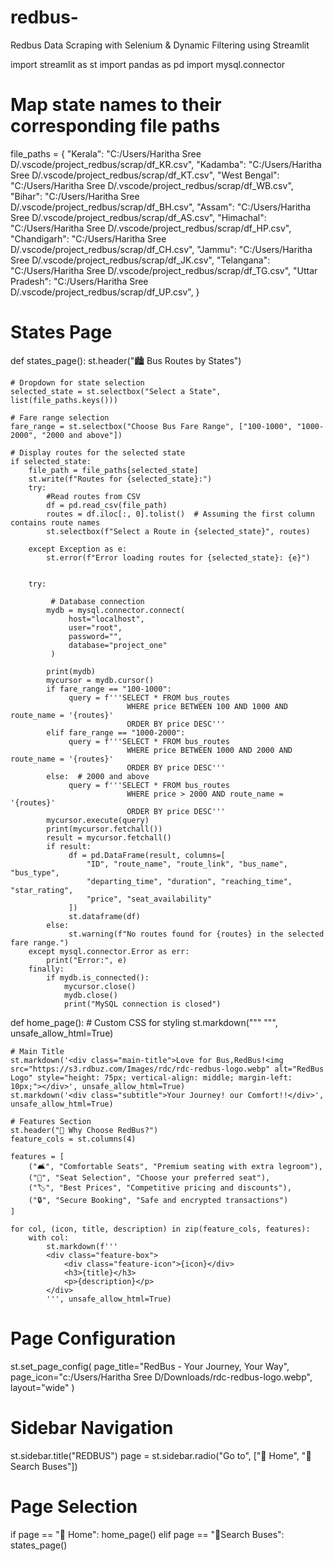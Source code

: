 # redbus-
Redbus Data Scraping with Selenium & Dynamic Filtering using Streamlit

import streamlit as st
import pandas as pd
import mysql.connector

 

# Map state names to their corresponding file paths
file_paths = {
    "Kerala": "C:/Users/Haritha Sree D/.vscode/project_redbus/scrap/df_KR.csv",
    "Kadamba": "C:/Users/Haritha Sree D/.vscode/project_redbus/scrap/df_KT.csv",
    "West Bengal": "C:/Users/Haritha Sree D/.vscode/project_redbus/scrap/df_WB.csv",
    "Bihar": "C:/Users/Haritha Sree D/.vscode/project_redbus/scrap/df_BH.csv",
    "Assam": "C:/Users/Haritha Sree D/.vscode/project_redbus/scrap/df_AS.csv",
    "Himachal": "C:/Users/Haritha Sree D/.vscode/project_redbus/scrap/df_HP.csv",
    "Chandigarh": "C:/Users/Haritha Sree D/.vscode/project_redbus/scrap/df_CH.csv",
    "Jammu": "C:/Users/Haritha Sree D/.vscode/project_redbus/scrap/df_JK.csv",
    "Telangana": "C:/Users/Haritha Sree D/.vscode/project_redbus/scrap/df_TG.csv",
    "Uttar Pradesh": "C:/Users/Haritha Sree D/.vscode/project_redbus/scrap/df_UP.csv",
}

# States Page
def states_page():
    st.header("🏙️ Bus Routes by States")

    # Dropdown for state selection
    selected_state = st.selectbox("Select a State", list(file_paths.keys()))

    # Fare range selection
    fare_range = st.selectbox("Choose Bus Fare Range", ["100-1000", "1000-2000", "2000 and above"])

    # Display routes for the selected state
    if selected_state:
        file_path = file_paths[selected_state]
        st.write(f"Routes for {selected_state}:")
        try:
            #Read routes from CSV
            df = pd.read_csv(file_path)
            routes = df.iloc[:, 0].tolist()  # Assuming the first column contains route names 
            st.selectbox(f"Select a Route in {selected_state}", routes)  

        except Exception as e:
            st.error(f"Error loading routes for {selected_state}: {e}")
        
      
        try:
        
             # Database connection
            mydb = mysql.connector.connect(
                 host="localhost",
                 user="root",
                 password="",
                 database="project_one"
             )

            print(mydb)
            mycursor = mydb.cursor()
            if fare_range == "100-1000":
                 query = f'''SELECT * FROM bus_routes
                              WHERE price BETWEEN 100 AND 1000 AND route_name = '{routes}'
                              ORDER BY price DESC'''
            elif fare_range == "1000-2000":
                 query = f'''SELECT * FROM bus_routes
                              WHERE price BETWEEN 1000 AND 2000 AND route_name = '{routes}'
                              ORDER BY price DESC'''
            else:  # 2000 and above
                 query = f'''SELECT * FROM bus_routes
                              WHERE price > 2000 AND route_name = '{routes}'
                              ORDER BY price DESC'''
            mycursor.execute(query)
            print(mycursor.fetchall())
            result = mycursor.fetchall()
            if result:
                 df = pd.DataFrame(result, columns=[
                     "ID", "route_name", "route_link", "bus_name", "bus_type",
                     "departing_time", "duration", "reaching_time", "star_rating",
                     "price", "seat_availability"
                 ])
                 st.dataframe(df)
            else:
                 st.warning(f"No routes found for {routes} in the selected fare range.")
        except mysql.connector.Error as err:
            print("Error:", e)
        finally:
            if mydb.is_connected():
                mycursor.close()
                mydb.close()
                print("MySQL connection is closed")        
           
def home_page():
    # Custom CSS for styling
    st.markdown("""
        <style>
        .main-title {
            font-size: 48px;
            color: #FF5733;
            text-align: center;
            font-weight: bold;
            margin-bottom: 20px;
        }
        .subtitle {
            font-size: 24px;
            color: #333;
            text-align: center;
            margin-bottom: 30px;
        }
        .feature-box {
            background-color: #F0F0F0;
            border-radius: 10px;
            padding: 20px;
            text-align: center;
            transition: transform 0.3s ease;
        }
        .feature-box:hover {
            transform: scale(1.05);
        }
        .feature-icon {
            font-size: 48px;
            color: #FF5733;
            margin-bottom: 10px;
        }
        </style>
    """, unsafe_allow_html=True)

    # Main Title
    st.markdown('<div class="main-title">Love for Bus,RedBus!<img src="https://s3.rdbuz.com/Images/rdc/rdc-redbus-logo.webp" alt="RedBus Logo" style="height: 75px; vertical-align: middle; margin-left: 10px;"></div>', unsafe_allow_html=True)
    st.markdown('<div class="subtitle">Your Journey! our Comfort!!</div>', unsafe_allow_html=True)

    # Features Section
    st.header("🌟 Why Choose RedBus?")
    feature_cols = st.columns(4)

    features = [
        ("🛋️", "Comfortable Seats", "Premium seating with extra legroom"),
        ("💺", "Seat Selection", "Choose your preferred seat"),
        ("🏷️", "Best Prices", "Competitive pricing and discounts"),
        ("🔒", "Secure Booking", "Safe and encrypted transactions")
    ]

    for col, (icon, title, description) in zip(feature_cols, features):
        with col:
            st.markdown(f'''
            <div class="feature-box">
                <div class="feature-icon">{icon}</div>
                <h3>{title}</h3>
                <p>{description}</p>
            </div>
            ''', unsafe_allow_html=True)

# Page Configuration
st.set_page_config(
    page_title="RedBus - Your Journey, Your Way",
    page_icon="c:/Users/Haritha Sree D/Downloads/rdc-redbus-logo.webp",
    layout="wide"
)

# Sidebar Navigation
st.sidebar.title("REDBUS")
page = st.sidebar.radio("Go to", ["📃 Home", "🔎 Search Buses"])

# Page Selection
if page == "📃 Home":
    home_page()
elif page == "🔎Search Buses":
    states_page()
